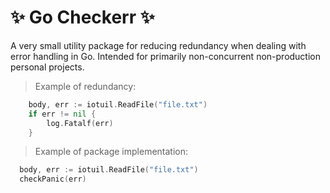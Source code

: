 # ✨ Go Checkerr ✨
A very small utility package for reducing redundancy when dealing with error handling in Go.
Intended for primarily non-concurrent non-production personal projects.

> Example of redundancy:

```go
    body, err := iotuil.ReadFile("file.txt")
    if err != nil {
        log.Fatalf(err)
    }
 ```
 
 > Example of package implementation:
```go
  body, err := iotuil.ReadFile("file.txt")
  checkPanic(err)
 ```
